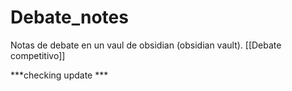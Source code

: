 # Debate_notes
Notas de debate en un vaul de obsidian (obsidian vault). [[Debate competitivo]]

***checking update ***